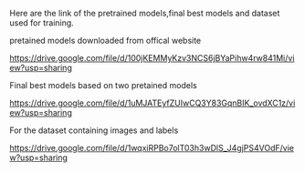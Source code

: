 Here are the link of the pretrained models,final best models and dataset used for training.

pretained models downloaded from offical website

https://drive.google.com/file/d/100jKEMMyKzv3NCS6jBYaPihw4rw841Mi/view?usp=sharing

Final best models based on two pretained models

https://drive.google.com/file/d/1uMJATEyfZUIwCQ3Y83GqnBIK_ovdXC1z/view?usp=sharing

For the dataset containing images and labels

https://drive.google.com/file/d/1wqxiRPBo7olT03h3wDlS_J4gjPS4VOdF/view?usp=sharing
